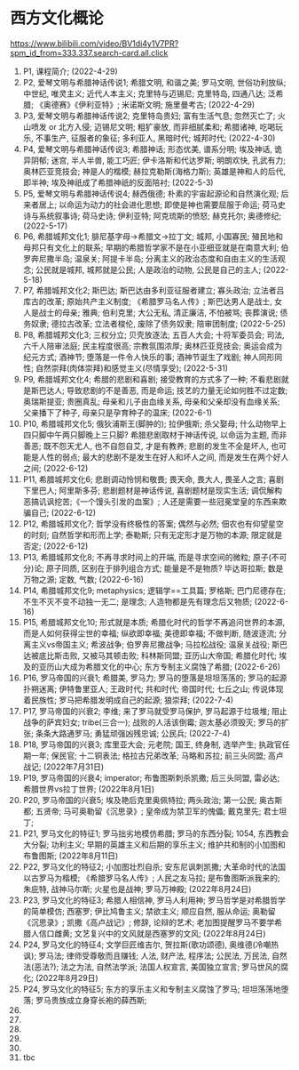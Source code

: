 # 西方文化概论
https://www.bilibili.com/video/BV1di4y1V7PR?spm_id_from=333.337.search-card.all.click
1.	P1, 课程简介; (2022-4-29)
2.	P2, 爱琴文明与希腊神话传说1; 希腊文明, 和谐之美; 罗马文明, 世俗功利放纵; 中世纪, 唯灵主义; 近代人本主义; 克里特与迈锡尼; 克里特岛, 四通八达; 泛希腊; 《奥德赛》《伊利亚特》; 米诺斯文明; 施里曼考古; (2022-4-29)
3.	P3, 爱琴文明与希腊神话传说2; 克里特岛贵妇; 富有生活气息; 忽然灭亡了; 火山喷发 or 北方入侵; 迈锡尼文明; 粗犷豪放, 而非细腻柔和; 希腊诸神, 吃喝玩乐, 不事生产, 征服者的象征; 多利亚人, 黑暗时代; 城邦时代; (2022-4-30)
4.	P4, 爱琴文明与希腊神话传说3; 希腊神话; 形态优美, 谱系分明; 埃及神话, 诡异阴郁; 迷宫, 半人半兽, 能工巧匠; 伊卡洛斯和代达罗斯; 明朗欢快, 孔武有力; 奥林匹亚竞技会; 神是人的楷模; 赫拉克勒斯(海格力斯); 英雄是神和人的后代, 即半神; 埃及神祇成了希腊神祇的反面陪衬; (2022-5-3)
5.	P5, 爱琴文明与希腊神话传说4; 赫西俄德; 朴素的宇宙起源论和自然演化观; 后来者居上; 以命运为动力的社会进化思想; 即使是神也需要屈服于命运; 荷马史诗与系统叙事诗; 荷马史诗; 伊利亚特; 阿克琉斯的愤怒; 赫克托尔; 奥德修纪; (2022-5-17)
6.	P6, 希腊城邦文化1; 腓尼基字母->希腊文->拉丁文; 城邦, 小国寡民; 殖民地和母邦只有文化上的联系; 早期的希腊哲学家不是在小亚细亚就是在南意大利; 伯罗奔尼撒半岛; 温泉关; 阿提卡半岛; 分离主义的政治态度和自由主义的生活观念; 公民就是城邦, 城邦就是公民; 人是政治的动物, 公民是自己的主人; (2022-5-18)
7.	P7, 希腊城邦文化2; 斯巴达; 斯巴达由多利亚征服者建立; 寡头政治; 立法者吕库古的改革; 原始共产主义制度; 《希腊罗马名人传》; 斯巴达男人是战士, 女人是战士的母亲; 雅典; 伯利克里; 大公无私, 清正廉洁, 不怕被骂; 丧葬演说; 债务奴隶; 德拉古改革; 立法者梭伦, 废除了债务奴隶; 陪审团制度; (2022-5-25)
8.	P8, 希腊城邦文化3; 三权分立; 贝壳放逐法; 五百人大会; 十将军委员会; 司法, 六千人陪审法庭; 民主程度很高; 宗教氛围浓厚; 奥林匹亚竞技会; 奥运会成为纪元方式; 酒神节; 堕落是一件令人快乐的事; 酒神节诞生了戏剧; 神人同形同性; 自然崇拜(肉体崇拜)和感觉主义(尽情享受); (2022-5-31)
9.	P9, 希腊城邦文化4; 希腊的悲剧和喜剧; 接受教育的方式多了一种; 不看悲剧就是斯巴达人; 导致悲剧的不是善恶, 而是命运; 技艺的力量无论如何胜不过定数; 奥瑞斯提亚; 贵圈真乱; 母亲和儿子由血缘关系, 母亲和父亲却没有血缘关系; 父亲播下了种子, 母亲只是孕育种子的温床; (2022-6-1)
10.	P10, 希腊城邦文化5; 俄狄浦斯王(脚肿的); 拉伊俄斯; 杀父娶母; 什么动物早上四只脚中午两只脚晚上三只脚? 希腊悲剧取材于神话传说, 以命运为主题, 而非善恶; 既不怨天尤人, 也不自怨自艾, 才是有教养; 悲剧的发生不全是坏人, 也可能是人性的弱点; 最大的悲剧不是发生在好人和坏人之间, 而是发生在两个好人之间; (2022-6-12)
11.	P11, 希腊城邦文化6; 悲剧调动怜悯和敬畏; 畏天命, 畏大人, 畏圣人之言; 喜剧下里巴人; 阿里斯多芬; 悲剧题材是神话传说, 喜剧题材是现实生活; 调侃解构恶搞讥讽挖苦;《一个馒头引发的血案》; 人还是需要一些冠冕堂皇的东西来欺骗自己; (2022-6-12)
12.	P12, 希腊城邦文化7; 哲学没有终极性的答案; 偶然与必然; 佃农也有仰望星空的时刻; 自然哲学和形而上学; 泰勒斯; 只有无定形才是万物的本源; 限定就是否定; (2022-6-12)
13.	P13, 希腊城邦文化8; 不再寻求时间上的开端, 而是寻求空间的微粒; 原子(不可分)论; 原子同质, 区别在于排列组合方式; 能量是不是物质? 毕达哥拉斯; 数是万物之源; 定数, 气数; (2022-6-16)
14.	P14, 希腊城邦文化9; metaphysics; 逻辑学==工具篇; 罗格斯; 巴门尼德存在; 不生不灭不变不动独一无二; 是理念; 人造物都是先有理念后又物质; (2022-6-16)
15.	P15, 希腊城邦文化10; 形式就是本质; 希腊化时代的哲学不再追问世界的本源, 而是人如何获得尘世的幸福; 纵欲即幸福; 美德即幸福; 不做判断, 随波逐流; 分离主义vs帝国主义; 希波战争; 伯罗奔尼撒战争; 马拉松战役; 温泉关战役; 斯巴达被底比斯击败, 又被马其顿击败; 科林斯同盟; 亚历山大帝国; 希腊化时代; 埃及的亚历山大成为希腊文化的中心; 东方专制主义腐蚀了希腊; (2022-6-26)
16.	P16, 罗马帝国的兴衰1; 希腊美, 罗马力; 罗马的堕落是坦坦荡荡的; 罗马的起源扑朔迷离; 伊特鲁里亚人; 王政时代; 共和时代; 帝国时代; 七丘之山; 传说体现着民族性; 罗马把希腊发明成自己的起源; 狼崇拜; (2022-7-4)
17.	P17, 罗马帝国的兴衰2; 李维; 来了罗马就受罗马保护, 罗马起源于垃圾堆; 阻止战争的萨宾妇女; tribe(三合一); 战败的人活该倒霉; 迦太基必须毁灭; 罗马的扩张; 条条大路通罗马; 勇猛顽强凶残忠诚; 公民兵; (2022-7-4)
18.	P18, 罗马帝国的兴衰3; 库里亚大会; 元老院; 国王, 终身制, 选举产生; 执政官任期一年; 保民官; 十二铜表法; 格拉古兄弟改革; 马略和苏拉; 前三头同盟; 高卢战记; (2022年7月31日)
19.	P19, 罗马帝国的兴衰4; imperator; 布鲁图斯刺杀凯撒; 后三头同盟, 雷必达; 希腊世界vs拉丁世界; (2022年8月1日)
20.	P20, 罗马帝国的兴衰5; 埃及艳后克里奥佩特拉; 两头政治; 第一公民; 奥古斯都; 五贤帝; 马可奥勒留《沉思录》; 皇帝成为禁卫军的傀儡; 戴克里先; 君士坦丁; 
21.	P21, 罗马文化的特征1; 罗马拙劣地模仿希腊; 罗马的东西分裂; 1054, 东西教会大分裂; 功利主义; 早期的英雄主义和后期的享乐主义; 维护共和制的小加图和布鲁图斯; (2022年8月11日)
22. P22, 罗马文化的特征2; 小加图壮烈自杀; 安东尼讽刺凯撒; 大革命时代的法国以古罗马为楷模; 《希腊罗马名人传》; 人民之友马拉; 是布鲁图斯派我来的; 朱庇特, 战神马尔斯; 	火星也是战神; 罗马万神殿; (2022年8月24日)
23.	P23, 罗马文化的特征3; 希腊人相信神, 罗马人利用神; 罗马哲学是对希腊哲学的简单模仿; 西塞罗; 伊比鸠鲁主义; 禁欲主义; 顺应自然, 服从命运; 奥勒留《沉思录》; 凯撒《高卢战记》; 修辞, 论辩的艺术; 老加图提醒罗马不要学希腊人信口雌黄; 文艺复兴中的文风就是西塞罗的文风; (2022年8月24日)
24.	P24, 罗马文化的特征4; 文学巨匠维吉尔, 贺拉斯(歌功颂德), 奥维德(冷嘲热讽); 罗马法; 律师受尊敬而且赚钱; 人法, 财产法, 程序法; 公民法, 万民法, 自然法(恶法?); 法之为法, 自然法学派; 法国人权宣言, 美国独立宣言; 罗马世风的腐化; (2022年8月29日)
25.	P24, 罗马文化的特征5; 东方的享乐主义和专制主义腐蚀了罗马; 坦坦荡荡地堕落; 罗马贵族成立身穿长袍的薛西斯; 
26.	
27.	
28.	
29.	
30.	
31.	tbc

